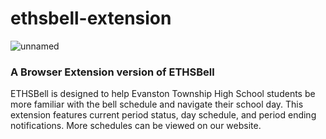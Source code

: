 # ethsbell-extension

![unnamed](https://github.com/codeths/ethsbell-extension/assets/37093293/02ee1480-2c60-4ac9-946f-25f34c1d92c5)

### A Browser Extension version of ETHSBell

ETHSBell is designed to help Evanston Township High School students be more familiar with the bell schedule and navigate their school day.
This extension features current period status, day schedule, and period ending notifications.
More schedules can be viewed on our website.
